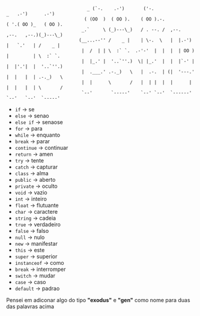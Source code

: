 ```
                              _ (`-.    .-')       ('-.                 _   .-')      .-')    
                             ( (OO  )  ( OO ).    ( OO ).-.            ( '.( OO )_   ( OO ).  
                            _.`     \ (_)---\_)   / . --. /  ,--.       ,--.   ,--.)(_)---\_) 
                           (__...--'' /    _ |    | \-.  \   |  |.-')   |   `.'   | /    _ |  
                            |  /  | | \  :` `.  .-'-'  |  |  |  | OO )  |         | \  :` `.  
                            |  |_.' |  '..`''.)  \| |_.'  |  |  |`-' |  |  |'.'|  |  '..`''.) 
                            |  .___.' .-._)   \   |  .-.  | (|  '---.'  |  |   |  | .-._)   \ 
                            |  |      \       /   |  | |  |  |      |   |  |   |  | \       / 
                            `--'       `-----'    `--' `--'  `------'   `--'   `--'  `-----'  
```

- `if` → se
- `else` → senao
- `else if` → senaose
- `for` → para
- `while` → enquanto
- `break` → parar
- `continue` → continuar
- `return` → amen
- `try` → tente
- `catch` → capturar
- `class` → alma
- `public` → aberto
- `private` → oculto
- `void` → vazio
- `int` → inteiro
- `float` → flutuante
- `char` → caractere
- `string` → cadeia
- `true` → verdadeiro
- `false` → falso
- `null` → nulo
- `new` → manifestar
- `this` → este
- `super` → superior
- `instanceof` → como
- `break` → interromper
- `switch` → mudar
- `case` → caso
- `default` → padrao


Pensei em adiconar algo do tipo **"exodus"** e **"gen"** como nome para duas das palavras acima
